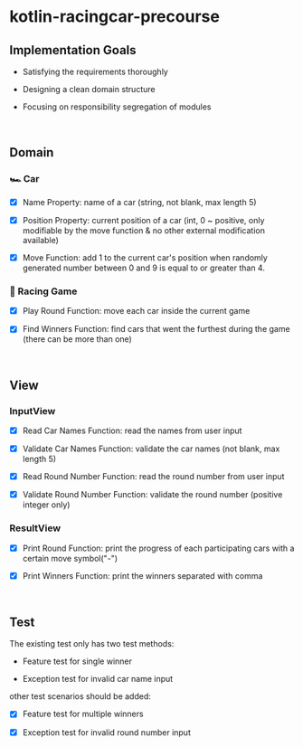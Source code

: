 # kotlin-racingcar-precourse

## Implementation Goals

- Satisfying the requirements thoroughly

- Designing a clean domain structure

- Focusing on responsibility segregation of modules

&nbsp;

## Domain

### 🏎️ Car

- [x] Name Property: name of a car (string, not blank, max length 5)

- [x] Position Property: current position of a car (int, 0 ~ positive, only modifiable by the move function & no other external modification available)

- [x] Move Function: add 1 to the current car's position when randomly generated number between 0 and 9 is equal to or greater than 4.

### 🏁 Racing Game

- [x] Play Round Function: move each car inside the current game

- [x] Find Winners Function: find cars that went the furthest during the game (there can be more than one)

&nbsp;

## View

### InputView

- [x] Read Car Names Function: read the names from user input

- [x] Validate Car Names Function: validate the car names (not blank, max length 5)

- [x] Read Round Number Function: read the round number from user input

- [x] Validate Round Number Function: validate the round number (positive integer only)

### ResultView

- [x] Print Round Function: print the progress of each participating cars with a certain move symbol("-")

- [x] Print Winners Function: print the winners separated with comma

&nbsp;

## Test

The existing test only has two test methods:

- Feature test for single winner

- Exception test for invalid car name input

other test scenarios should be added:

- [x] Feature test for multiple winners

- [x] Exception test for invalid round number input
